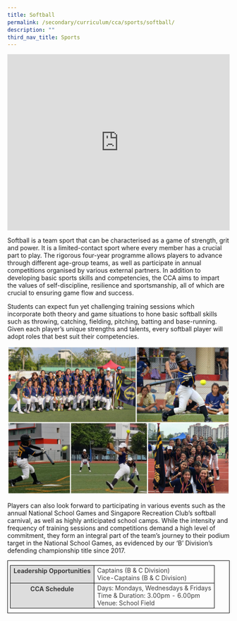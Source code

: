 ```yaml
---
title: Softball
permalink: /secondary/curriculum/cca/sports/softball/
description: ""
third_nav_title: Sports
---
```

<div style="width:100%; height:400px">
  <iframe class="ive_eobj_center" allowfullscreen="" frameborder="0" title="MGS Heritage Video" src="https://www.youtube.com/embed/3njUi8mX9mE" height="100%" width="100%">
  </iframe>
</div>


Softball is a team sport that can be characterised as a game of strength, grit and power. It is a limited-contact sport where every member has a crucial part to play. The rigorous four-year programme allows players to advance through different age-group teams, as well as participate in annual competitions organised by various external partners. In addition to developing basic sports skills and competencies, the CCA aims to impart the values of self-discipline, resilience and sportsmanship, all of which are crucial to ensuring game flow and success.

  

Students can expect fun yet challenging training sessions which incorporate both theory and game situations to hone basic softball skills such as throwing, catching, fielding, pitching, batting and base-running. Given each player’s unique strengths and talents, every softball player will adopt roles that best suit their competencies.

![](/images/Sec_cca/softball.jpg)

Players can also look forward to participating in various events such as the annual National School Games and Singapore Recreation Club’s softball carnival, as well as highly anticipated school camps. While the intensity and frequency of training sessions and competitions demand a high level of commitment, they form an integral part of the team’s journey to their podium target in the National School Games, as evidenced by our ‘B’ Division’s defending championship title since 2017.

<style type="text/css">
.tg {
    border-color: black;
    border-style: solid;
    border-width: 1px;
    color: #3D3D3D;
    padding: 10px 5px;
}
.tg td {
    overflow: hidden;
    word-break: normal;
}
.tg th {
    background-color: #DDD;
    border-color: black;
    border-style: solid;
    border-width: 1px;
    color: #3D3D3D;
    font-weight: bold;
}
.tg .tr-norm {
    border-color: black;
    border-style: solid;
    border-width: 1px;
    vertical-align: top;
}
.tg .tr-header {
    border-color: black;
    border-style: solid;
    border-width: 1px;
    color: #3D3D3D;
    font-weight: bold;
    vertical-align: top
}
</style>

<table class="tg">
  <thead>
    <tr>
      <th class="tr-header">Leadership Opportunities</th>
      <td class="tr-norm">Captains (B &amp; C Division)<br>
    Vice-Captains (B &amp; C Division)
			</td>
		</tr>
  </thead>
  <tbody>
    <tr>
      <th class="tr-header">CCA Schedule</th>
      <td class="tr-norm">Days: Mondays, Wednesdays &amp; Fridays<br>
        Time &amp; Duration: 3.00pm - 6.00pm<br>
    Venue: School Field
			</td>
		</tr>
  </tbody>
</table>